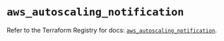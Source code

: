 # `aws_autoscaling_notification`

Refer to the Terraform Registry for docs: [`aws_autoscaling_notification`](https://registry.terraform.io/providers/hashicorp/aws/4.67.0/docs/resources/autoscaling_notification).

